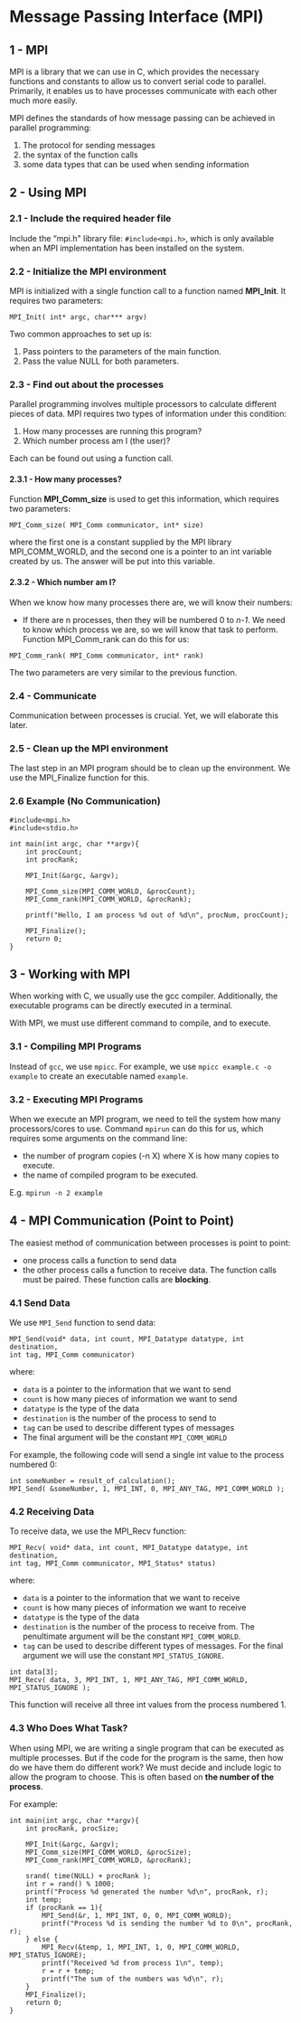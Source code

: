 # Message Passing Interface (MPI)

## 1 - MPI
MPI is a library that we can use in C, which provides the necessary functions and constants to allow us to convert serial
code to parallel. Primarily, it enables us to have processes communicate with each other much more easily.

MPI defines the standards of how message passing can be achieved in parallel programming:
1. The protocol for sending messages
2. the syntax of the function calls
3. some data types that can be used when sending information


## 2 - Using MPI
### 2.1 - Include the required header file
Include the “mpi.h" library file: `#include<mpi.h>`, which is only available when an MPI implementation has been installed
on the system.

### 2.2 - Initialize the MPI environment
MPI is initialized with a single function call to a function named **MPI_Init**. It requires two parameters:
```
MPI_Init( int* argc, char*** argv)
```
Two common approaches to set up is:
1. Pass pointers to the parameters of the main function.
2. Pass the value NULL for both parameters.

### 2.3 - Find out about the processes
Parallel programming involves multiple processors to calculate different pieces of data. MPI requires two types of information
under this condition:
1. How many processes are running this program?
2. Which number process am I (the user)?

Each can be found out using a function call.

#### 2.3.1 - How many processes?
Function **MPI_Comm_size** is used to get this information, which requires two parameters:
``` 
MPI_Comm_size( MPI_Comm communicator, int* size)
```
where the first one is a constant supplied by the MPI library MPI_COMM_WORLD, and the second one is a pointer to an 
int variable created by us. The answer will be put into this variable.

#### 2.3.2 - Which number am I?
When we know how many processes there are, we will know their numbers:
- If there are n processes, then they will be numbered 0 to _n-1_.
We need to know which process we are, so we will know that task to perform. Function MPI_Comm_rank can do this for us:
``` 
MPI_Comm_rank( MPI_Comm communicator, int* rank)
```
The two parameters are very similar to the previous function.

### 2.4 - Communicate
Communication between processes is crucial. Yet, we will elaborate this later.


### 2.5 - Clean up the MPI environment
The last step in an MPI program should be to clean up the environment. We use the MPI_Finalize function for this.

### 2.6 Example (No Communication)
```
#include<mpi.h>
#include<stdio.h>

int main(int argc, char **argv){
    int procCount;
    int procRank;
    
    MPI_Init(&argc, &argv);
    
    MPI_Comm_size(MPI_COMM_WORLD, &procCount);
    MPI_Comm_rank(MPI_COMM_WORLD, &procRank);
    
    printf("Hello, I am process %d out of %d\n", procNum, procCount);
    
    MPI_Finalize();
    return 0;
}
```


## 3 - Working with MPI
When working with C, we usually use the gcc compiler. 
Additionally, the executable programs can be directly executed in a terminal.

With MPI, we must use different command to compile, and to execute.

### 3.1 - Compiling MPI Programs
Instead of `gcc`, we use `mpicc`. For example, we use `mpicc example.c -o example` to create an executable named `example`.

### 3.2 - Executing MPI Programs
When we execute an MPI program, we need to tell the system how many processors/cores to use.
Command `mpirun` can do this for us, which requires some arguments on the command line:
- the number of program copies (-n X) where X is how many copies to execute.
- the name of compiled program to be executed.

E.g. `mpirun -n 2 example`

## 4 - MPI Communication (Point to Point)
The easiest method of communication between processes is point to point:
- one process calls a function to send data
- the other process calls a function to receive data.
The function calls must be paired. These function calls are **blocking**.

### 4.1 Send Data
We use `MPI_Send` function to send data:
```
MPI_Send(void* data, int count, MPI_Datatype datatype, int destination,
int tag, MPI_Comm communicator)
```
where:
- `data` is a pointer to the information that we want to send
- `count` is how many pieces of information we want to send
- `datatype` is the type of the data
- `destination` is the number of the process to send to
- `tag` can be used to describe different types of messages
- The final argument will be the constant `MPI_COMM_WORLD`

For example, the following code will send a single int value to the process numbered 0:
``` 
int someNumber = result_of_calculation();
MPI_Send( &someNumber, 1, MPI_INT, 0, MPI_ANY_TAG, MPI_COMM_WORLD );
```

### 4.2 Receiving Data
To receive data, we use the MPI_Recv function:
``` 
MPI_Recv( void* data, int count, MPI_Datatype datatype, int destination,
int tag, MPI_Comm communicator, MPI_Status* status)
```
where:
- `data` is a pointer to the information that we want to receive
- `count` is how many pieces of information we want to receive
- `datatype` is the type of the data
- `destination` is the number of the process to receive from. The penultimate argument will be the constant `MPI_COMM_WORLD`.
- `tag` can be used to describe different types of messages. For the final argument we will use the constant `MPI_STATUS_IGNORE`.

``` 
int data[3];
MPI_Recv( data, 3, MPI_INT, 1, MPI_ANY_TAG, MPI_COMM_WORLD, MPI_STATUS_IGNORE );
```
This function will receive all three int values from the process numbered 1.

### 4.3 Who Does What Task?

When using MPI, we are writing a single program that can be executed as multiple processes.
But if the code for the program is the same, then how do we have them do different work?
We must decide and include logic to allow the program to choose.
This is often based on **the number of the process**.

For example:
``` 
int main(int argc, char **argv){
    int procRank, procSize;
    
    MPI_Init(&argc, &argv);
    MPI_Comm_size(MPI_COMM_WORLD, &procSize);
    MPI_Comm_rank(MPI_COMM_WORLD, &procRank);
    
    srand( time(NULL) + procRank );
    int r = rand() % 1000;
    printf("Process %d generated the number %d\n", procRank, r);
    int temp;
    if (procRank == 1){
        MPI_Send(&r, 1, MPI_INT, 0, 0, MPI_COMM_WORLD);
        printf("Process %d is sending the number %d to 0\n", procRank, r);
    } else {
        MPI_Recv(&temp, 1, MPI_INT, 1, 0, MPI_COMM_WORLD, MPI_STATUS_IGNORE);
        printf("Received %d from process 1\n", temp);
        r = r + temp;
        printf("The sum of the numbers was %d\n", r);
    }
    MPI_Finalize();
    return 0;
}
```












